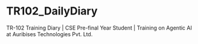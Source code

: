 # TR102_DailyDiary
TR-102 Training Diary | CSE Pre-final Year Student | Training on Agentic AI at Auribises Technologies Pvt. Ltd.
